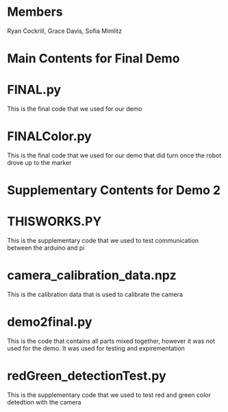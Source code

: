 # Members
Ryan Cockrill, Grace Davis, Sofia Mimlitz

# Main Contents for Final Demo 

  # FINAL.py
  This is the final code that we used for our demo 

  # FINALColor.py
  This is the final code that we used for our demo that did turn once the robot drove up to the marker

# Supplementary Contents for Demo 2

  # THISWORKS.PY
  This is the supplementary code that we used to test communication between the arduino and pi

  # camera_calibration_data.npz
  This is the calibration data that is used to calibrate the camera

  # demo2final.py
  This is the code that contains all parts mixed together, however it was not used for the demo. It was used for testing and expirementation

  # redGreen_detectionTest.py
  This is the supplementary code that we used to test red and green color detedtion with the camera
